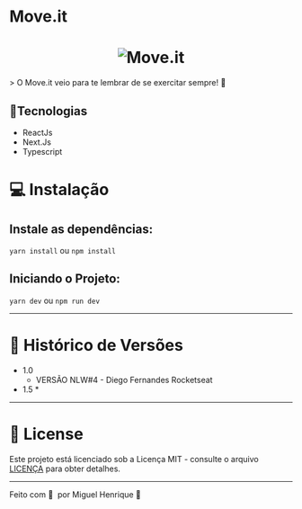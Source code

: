# Move.it
<h1 align="center">
    <img alt="Move.it" title="Move.it" src=".github/moveit.svg" />
</h1>
> O Move.it veio para te lembrar de se exercitar sempre! 💜

## :rocket:Tecnologias
* ReactJs
* Next.Js
* Typescript

# 💻 Instalação

## Instale as dependências:

```yarn install``` ou ```npm install```

## Iniciando o Projeto:

`yarn dev` ou `npm run dev`
***
# :paperclip: Histórico de Versões
* 1.0
    * VERSÃO NLW#4 - Diego Fernandes Rocketseat
* 1.5
   *
***
# 📝 License

Este projeto está licenciado sob a Licença MIT - consulte o arquivo [LICENÇA](LICENSE) para obter detalhes.

***

Feito com 💜 &nbsp;por Miguel Henrique 👋

